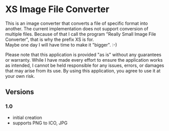 # XS Image File Converter

This is an image converter that converts a file of specific format into another.
The current implementation does not support conversion of multiple files. Because of that I call the program "Really Small Image File Converter", that is why the prefix XS is for.  
Maybe one day I will have time to make it "bigger". :-)

Please note that this application is provided "as is" without any guarantees or warranty.
While I have made every effort to ensure the application works as intended,
I cannot be held responsible for any issues, errors, or damages that may arise from its use.
By using this application, you agree to use it at your own risk.

## Versions

### 1.0

- initial creation
- supports PNG to ICO, JPG
